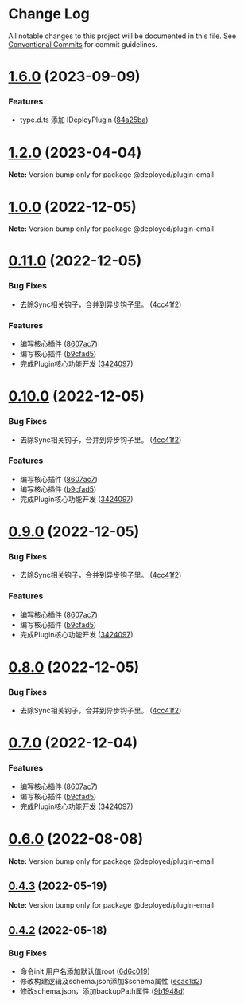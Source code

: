 # Change Log

All notable changes to this project will be documented in this file.
See [Conventional Commits](https://conventionalcommits.org) for commit guidelines.

# [1.6.0](https://github.com/Hyhello/deployed/compare/v1.5.0...v1.6.0) (2023-09-09)


### Features

* type.d.ts 添加 IDeployPlugin ([84a25ba](https://github.com/Hyhello/deployed/commit/84a25bac44419d742729d2b846fa8dd585d38587))






# [1.2.0](https://github.com/Hyhello/deployed/compare/v0.11.0...v1.2.0) (2023-04-04)

**Note:** Version bump only for package @deployed/plugin-email






# [1.0.0](https://github.com/Hyhello/deployed/compare/v0.11.0...v1.0.0) (2022-12-05)

**Note:** Version bump only for package @deployed/plugin-email





# [0.11.0](https://github.com/Hyhello/deployed/compare/v0.6.0...v0.11.0) (2022-12-05)


### Bug Fixes

* 去除Sync相关钩子，合并到异步钩子里。 ([4cc41f2](https://github.com/Hyhello/deployed/commit/4cc41f29b3973a930fdfbcae3569213d7b1ced2d))


### Features

* 编写核心插件 ([8607ac7](https://github.com/Hyhello/deployed/commit/8607ac7cd45d0f122ce1e0a633a4918771436042))
* 编写核心插件 ([b9cfad5](https://github.com/Hyhello/deployed/commit/b9cfad54709cdf06421ddee7285467ca86de2131))
* 完成Plugin核心功能开发 ([3424097](https://github.com/Hyhello/deployed/commit/3424097f55f4865191faac9c58b685ce4f462d9c))





# [0.10.0](https://github.com/Hyhello/deployed/compare/v0.6.0...v0.10.0) (2022-12-05)


### Bug Fixes

* 去除Sync相关钩子，合并到异步钩子里。 ([4cc41f2](https://github.com/Hyhello/deployed/commit/4cc41f29b3973a930fdfbcae3569213d7b1ced2d))


### Features

* 编写核心插件 ([8607ac7](https://github.com/Hyhello/deployed/commit/8607ac7cd45d0f122ce1e0a633a4918771436042))
* 编写核心插件 ([b9cfad5](https://github.com/Hyhello/deployed/commit/b9cfad54709cdf06421ddee7285467ca86de2131))
* 完成Plugin核心功能开发 ([3424097](https://github.com/Hyhello/deployed/commit/3424097f55f4865191faac9c58b685ce4f462d9c))





# [0.9.0](https://github.com/Hyhello/deployed/compare/v0.6.0...v0.9.0) (2022-12-05)


### Bug Fixes

* 去除Sync相关钩子，合并到异步钩子里。 ([4cc41f2](https://github.com/Hyhello/deployed/commit/4cc41f29b3973a930fdfbcae3569213d7b1ced2d))


### Features

* 编写核心插件 ([8607ac7](https://github.com/Hyhello/deployed/commit/8607ac7cd45d0f122ce1e0a633a4918771436042))
* 编写核心插件 ([b9cfad5](https://github.com/Hyhello/deployed/commit/b9cfad54709cdf06421ddee7285467ca86de2131))
* 完成Plugin核心功能开发 ([3424097](https://github.com/Hyhello/deployed/commit/3424097f55f4865191faac9c58b685ce4f462d9c))





# [0.8.0](https://github.com/Hyhello/deployed/compare/v0.7.0...v0.8.0) (2022-12-05)


### Bug Fixes

* 去除Sync相关钩子，合并到异步钩子里。 ([4cc41f2](https://github.com/Hyhello/deployed/commit/4cc41f29b3973a930fdfbcae3569213d7b1ced2d))





# [0.7.0](https://github.com/Hyhello/deployed/compare/v0.6.0...v0.7.0) (2022-12-04)


### Features

* 编写核心插件 ([8607ac7](https://github.com/Hyhello/deployed/commit/8607ac7cd45d0f122ce1e0a633a4918771436042))
* 编写核心插件 ([b9cfad5](https://github.com/Hyhello/deployed/commit/b9cfad54709cdf06421ddee7285467ca86de2131))
* 完成Plugin核心功能开发 ([3424097](https://github.com/Hyhello/deployed/commit/3424097f55f4865191faac9c58b685ce4f462d9c))






# [0.6.0](https://github.com/Hyhello/deployed/compare/v0.4.3...v0.6.0) (2022-08-08)

**Note:** Version bump only for package @deployed/plugin-email






## [0.4.3](https://github.com/Hyhello/deployed/compare/v0.4.2...v0.4.3) (2022-05-19)

**Note:** Version bump only for package @deployed/plugin-email






## [0.4.2](https://github.com/Hyhello/deployed/compare/v0.4.1...v0.4.2) (2022-05-18)


### Bug Fixes

* 命令init 用户名添加默认值root ([6d6c019](https://github.com/Hyhello/deployed/commit/6d6c01972a2a328f7993d129e032b29c72af4d6a))
* 修改构建逻辑及schema.json添加$schema属性 ([ecac1d2](https://github.com/Hyhello/deployed/commit/ecac1d29952b816c53f66b5940a5252601a5f71d))
* 修改schema.json，添加backupPath属性 ([9b1948d](https://github.com/Hyhello/deployed/commit/9b1948d6799a08faf9799550df4f951758fbe6c9))
